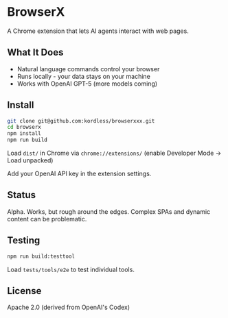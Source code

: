 # BrowserX

A Chrome extension that lets AI agents interact with web pages.

## What It Does

- Natural language commands control your browser
- Runs locally - your data stays on your machine
- Works with OpenAI GPT-5 (more models coming)

## Install
```bash
git clone git@github.com:kordless/browserxxx.git
cd browserx
npm install
npm run build
```

Load `dist/` in Chrome via `chrome://extensions/` (enable Developer Mode → Load unpacked)

Add your OpenAI API key in the extension settings.

## Status

Alpha. Works, but rough around the edges. Complex SPAs and dynamic content can be problematic.

## Testing
```bash
npm run build:testtool
```

Load `tests/tools/e2e` to test individual tools.

## License

Apache 2.0 (derived from OpenAI's Codex)

